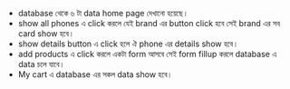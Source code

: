 * database থেকে ৬ টা data home page দেখানো হয়েছে।
* show all phones এ click করলে যেই brand এর button click হবে সেই brand এর সব card show হবে।
* ‍show details button এ click হলে ঐ phone এর details show হবে।
* add products এ click  করলে একটা form আসবে সেই form fillup করলে database এ data চলে যাবে।   
* My cart এ  database এর সকল data show হবে।